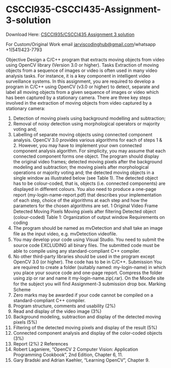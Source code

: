 # CSCCI935-CSCCI435-Assignment-3-solution

Download Here: [CSCCI935/CSCCI435 Assignment 3 solution](https://jarviscodinghub.com/assignment/cscci935-cscci435-assignment-3-solution/)

For Custom/Original Work email jarviscodinghub@gmail.com/whatsapp +1(541)423-7793

Objective
Design a C/C++ program that extracts moving objects from video using OpenCV library (Version 3.0 or higher).
Tasks
Extraction of moving objects from a sequence of images or video is often used in many video analysis tasks. For instance, it is a key component in intelligent video surveillance systems. In this assignment, you are required to develop a program in C/C++ using OpenCV (v3.0 or higher) to detect, separate and label all moving objects from a given sequence of images or video which has been captured by a stationary camera. There are three key steps involved in the extraction of moving objects from video captured by a stationary camera:
1. Detection of moving pixels using background modelling and subtraction;
2. Removal of noisy detection using morphological operators or majority voting and;
3. Labelling of separate moving objects using connected component analysis.
OpenCV 3.0 provides various algorithms for each of steps 1 & 2. However, you may have to implement your own connected component analysis algorithm. For simplicity, you may assume that each connected component forms one object. The program should display the original video frames; detected moving pixels after the background modeling and subtraction; the moving pixels after morphological operations or majority voting and; the detected moving objects in a single window as illustrated below (see Table 1). The detected object has to be colour-coded, that is, objects (i.e. connected components) are displayed in diﬀerent colours. You also need to produce a one-page report (my-login-name-report.pdf) that describes your implementation of each step, choice of the algorithms at each step and how the parameters for the chosen algorithms are set.
1
Original Video Frame Detected Moving Pixels
Moving pixels after ﬁltering Detected object (colour-coded)
Table 1: Organization of output window
Requirements on coding
1. The program should be named as mvDetection and shall take an image ﬁle as the input video, e.g. mvDetection videofile.
2. You may develop your code using Visual Studio. You need to submit the source code EXCLUDING all binary ﬁles. The submitted code must be able to compile using any standard-compliant C++ compiler.
3. No other third-party libraries should be used in the program except OpenCV 3.0 (or higher). The code has to be in C/C++.
Submission
You are required to create a folder (suitably named: my-login-name) in which you place your source code and one-page report. Compress the folder using zip or rar and name it my-login-name.zip(.rar). On the Moodle site for the subject you will ﬁnd Assignment-3 submission drop box.
Marking Scheme
1. Zero marks may be awarded if your code cannot be compiled on a standard-compliant C++ compiler.
2. Program structure, comments and usability (2%)
3. Read and display of the video image (3%)
4. Background modeling, subtraction and display of the detected moving pixels (5%)
5. Filtering of the detected moving pixels and display of the result (5%)
6. Connected component analysis and display of the color-coded objects (3%)
7. Report (2%)
2
References
1. Robert Laganiere, “OpenCV 2 Computer Vision: Application Programming Cookbook”, 2nd Edition, Chapter 6, 11.
2. Gary Bradski and Adrian Kaehler, “Learning OpenCV”, Chapter 9.
